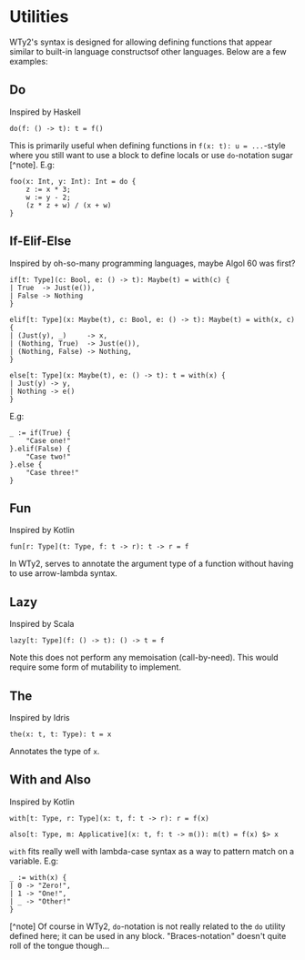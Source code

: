 # Utilities

WTy2's syntax is designed for allowing defining functions that appear similar to built-in language constructsof other languages. Below are a few examples:

## Do

Inspired by Haskell

```WTy2
do(f: () -> t): t = f()
```

This is primarily useful when defining functions in `f(x: t): u = ...`-style where you still want to use a block to define locals or use `do`-notation sugar [^note]. E.g:

```WTy2
foo(x: Int, y: Int): Int = do {
    z := x * 3;
    w := y - 2;
    (z * z + w) / (x + w)
}
```

## If-Elif-Else

Inspired by oh-so-many programming languages, maybe Algol 60 was first?

```WTy2
if[t: Type](c: Bool, e: () -> t): Maybe(t) = with(c) {
| True  -> Just(e()),
| False -> Nothing
}
```

```
elif[t: Type](x: Maybe(t), c: Bool, e: () -> t): Maybe(t) = with(x, c) {
| (Just(y), _)     -> x,
| (Nothing, True)  -> Just(e()),
| (Nothing, False) -> Nothing,
}
```

```WTy2
else[t: Type](x: Maybe(t), e: () -> t): t = with(x) {
| Just(y) -> y,
| Nothing -> e()
}
```

E.g:

```WTy2
_ := if(True) {
    "Case one!"
}.elif(False) {
    "Case two!"
}.else {
    "Case three!"
}
```

## Fun

Inspired by Kotlin

```WTy2
fun[r: Type](t: Type, f: t -> r): t -> r = f
```

In WTy2, serves to annotate the argument type of a function without having to use arrow-lambda syntax.

## Lazy

Inspired by Scala

```WTy2
lazy[t: Type](f: () -> t): () -> t = f
```

Note this does not perform any memoisation (call-by-need). This would require some form of mutability to implement.

## The

Inspired by Idris

```
the(x: t, t: Type): t = x
```

Annotates the type of `x`.

## With and Also

Inspired by Kotlin

```WTy2
with[t: Type, r: Type](x: t, f: t -> r): r = f(x)
```

```WTy2
also[t: Type, m: Applicative](x: t, f: t -> m()): m(t) = f(x) $> x
```

`with` fits really well with lambda-case syntax as a way to pattern match on a variable. E.g:

```WTy2
_ := with(x) {
| 0 -> "Zero!",
| 1 -> "One!",
| _ -> "Other!"
}
```

[^note] Of course in WTy2, `do`-notation is not really related to the `do` utility defined here; it can be used in any block. "Braces-notation" doesn't quite roll of the tongue though...
